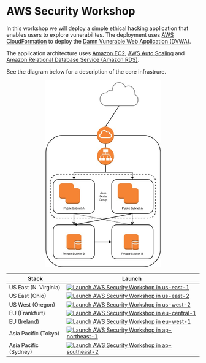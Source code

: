 # AWS Security Workshop

In this workshop we will deploy a simple ethical hacking application that enables users to explore vunerabilites. The deployment uses [AWS CloudFormation](https://aws.amazon.com/cloudformation/) to deploy the [Damn Vunerable Web Application (DVWA)](http://www.dvwa.co.uk/).

The application architecture uses [Amazon EC2](https://aws.amazon.com/ec2/), [AWS Auto Scaling](https://aws.amazon.com/autoscaling/) and [Amazon Relational Database Service (Amazon RDS)](https://aws.amazon.com/rds/).

See the diagram below for a description of the core infrastrure.

<p align="center">
  <img width="300" src="https://github.com/charliejllewellyn/aws-security-workshop/blob/master/images/secuirty_immersion_day.jpg">
</p>

Stack| Launch
------|-----
US East (N. Virginia) | [![Launch AWS Security Workshop in us-east-1](http://docs.aws.amazon.com/AWSCloudFormation/latest/UserGuide/images/cloudformation-launch-stack-button.png)](https://console.aws.amazon.com/cloudformation/home?region=us-east-1#/stacks/new?stackName=aws-security-workshop&templateURL=https://s3-eu-west-1.amazonaws.com/cjl-cloudformation-stack-templates/application_deployment.yaml)
US East (Ohio) | [![Launch AWS Security Workshop in us-east-2](http://docs.aws.amazon.com/AWSCloudFormation/latest/UserGuide/images/cloudformation-launch-stack-button.png)](https://console.aws.amazon.com/cloudformation/home?region=us-east-2#/stacks/new?stackName=aws-security-workshop&templateURL=https://s3-eu-west-1.amazonaws.com/cjl-cloudformation-stack-templates/application_deployment.yaml)
US West (Oregon) | [![Launch AWS Security Workshop in us-west-2](http://docs.aws.amazon.com/AWSCloudFormation/latest/UserGuide/images/cloudformation-launch-stack-button.png)](https://console.aws.amazon.com/cloudformation/home?region=us-west-2#/stacks/new?stackName=aws-security-workshop&templateURL=https://s3-eu-west-1.amazonaws.com/cjl-cloudformation-stack-templates/application_deployment.yaml)
EU (Frankfurt) | [![Launch AWS Security Workshop in eu-central-1](http://docs.aws.amazon.com/AWSCloudFormation/latest/UserGuide/images/cloudformation-launch-stack-button.png)](https://console.aws.amazon.com/cloudformation/home?region=eu-central-1#/stacks/new?stackName=aws-security-workshop&templateURL=https://s3-eu-west-1.amazonaws.com/cjl-cloudformation-stack-templates/application_deployment.yaml)
EU (Ireland) | [![Launch AWS Security Workshop in eu-west-1](http://docs.aws.amazon.com/AWSCloudFormation/latest/UserGuide/images/cloudformation-launch-stack-button.png)](https://console.aws.amazon.com/cloudformation/home?region=eu-west-1#/stacks/new?stackName=aws-security-workshop&templateURL=https://s3-eu-west-1.amazonaws.com/cjl-cloudformation-stack-templates/application_deployment.yaml)
Asia Pacific (Tokyo) | [![Launch AWS Security Workshop in ap-northeast-1](http://docs.aws.amazon.com/AWSCloudFormation/latest/UserGuide/images/cloudformation-launch-stack-button.png)](https://console.aws.amazon.com/cloudformation/home?region=ap-northeast-1#/stacks/new?stackName=aws-security-workshop&templateURL=https://s3-eu-west-1.amazonaws.com/cjl-cloudformation-stack-templates/application_deployment.yaml)
Asia Pacific (Sydney) | [![Launch AWS Security Workshop in ap-southeast-2](http://docs.aws.amazon.com/AWSCloudFormation/latest/UserGuide/images/cloudformation-launch-stack-button.png)](https://console.aws.amazon.com/cloudformation/home?region=ap-southeast-2#/stacks/new?stackName=aws-security-workshop&templateURL=https://s3-eu-west-1.amazonaws.com/cjl-cloudformation-stack-templates/application_deployment.yaml)
